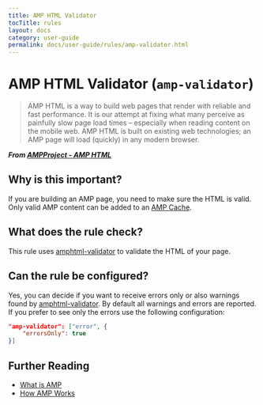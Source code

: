 ```yaml
---
title: AMP HTML Validator
tocTitle: rules
layout: docs
category: user-guide
permalink: docs/user-guide/rules/amp-validator.html
---
```

# AMP HTML Validator (`amp-validator`)

> AMP HTML is a way to build web pages that render with reliable and
fast performance. It is our attempt at fixing what many perceive as
painfully slow page load times – especially when reading content on
the mobile web. AMP HTML is built on existing web technologies; an
AMP page will load (quickly) in any modern browser.

***From [AMPProject - AMP HTML][ampproject]***

## Why is this important?

If you are building an AMP page, you need to make sure the HTML is valid.
Only valid AMP content can be added to an [AMP Cache][amp-cache].

## What does the rule check?

This rule uses [amphtml-validator][amphtml-validator] to validate the
HTML of your page.

## Can the rule be configured?

Yes, you can decide if you want to receive errors only or
also warnings found by [amphtml-validator][amphtml-validator]. By default
all warnings and errors are reported. If you prefer to see only the errors
use the following configuration:

```json
"amp-validator": ["error", {
    "errorsOnly": true
}]
```

## Further Reading

* [What is AMP][amp]
* [How AMP Works][amp-works]

[amp]: https://www.ampproject.org/learn/overview/
[amp-cache]: https://www.ampproject.org/docs/guides/how_cached
[amp-works]: https://www.ampproject.org/learn/about-how/
[ampproject]: https://github.com/ampproject/amphtml
[amphtml-validator]: https://www.npmjs.com/package/amphtml-validator
